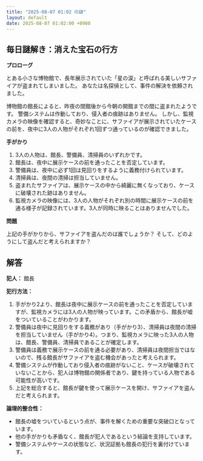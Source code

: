 ```yaml
---
title: "2025-08-07 01:02 の謎"
layout: default
date: 2025-08-07 01:02:00 +0900
---
```

## 毎日謎解き：消えた宝石の行方

**プロローグ**

とある小さな博物館で、長年展示されていた「星の涙」と呼ばれる美しいサファイアが盗まれてしまいました。
あなたは名探偵として、事件の解決を依頼されました。

博物館の館長によると、昨夜の閉館後から今朝の開館までの間に盗まれたようです。
警備システムは作動しており、侵入者の痕跡はありません。
しかし、監視カメラの映像を確認すると、奇妙なことに、サファイアが展示されていたケースの前を、夜中に3人の人物がそれぞれ1回ずつ通っているのが確認できました。

**手がかり**

1.  3人の人物は、館長、警備員、清掃員のいずれかです。
2.  館長は、夜中に展示ケースの前を通ったことを否定しています。
3.  警備員は、夜中に必ず1回は見回りをするように義務付けられています。
4.  清掃員は、夜間の清掃は担当していません。
5.  盗まれたサファイアは、展示ケースの中から綺麗に無くなっており、ケースに破壊された跡はありません。
6.  監視カメラの映像には、3人の人物がそれぞれ別の時間に展示ケースの前を通る様子が記録されています。3人が同時に映ることはありませんでした。

**問題**

上記の手がかりから、サファイアを盗んだのは誰でしょうか？ そして、どのようにして盗んだと考えられますか？

## 解答

**犯人：** 館長

**犯行方法：**

1.  手がかり2より、館長は夜中に展示ケースの前を通ったことを否定していますが、監視カメラには3人の人物が映っています。この矛盾から、館長が嘘をついていることがわかります。
2.  警備員は夜中に見回りをする義務があり（手がかり3）、清掃員は夜間の清掃を担当していません（手がかり4）。つまり、監視カメラに映った3人の人物は、館長、警備員、清掃員であることが確定します。
3.  警備員は義務で展示ケースの前を通る必要があり、清掃員は夜間担当ではないので、残る館長がサファイアを盗む機会があったと考えられます。
4.  警備システムが作動しており侵入者の痕跡がないこと、ケースが破壊されていないことから、犯人は博物館の関係者であり、鍵を持っている人物である可能性が高いです。
5.  上記を総合すると、館長が鍵を使って展示ケースを開け、サファイアを盗んだと考えられます。

**論理的整合性：**

*   館長の嘘をついているという点が、事件を解くための重要な突破口となっています。
*   他の手がかりも矛盾なく、館長が犯人であるという結論を支持しています。
*   警備システムやケースの状態など、状況証拠も館長の犯行を裏付けています。

